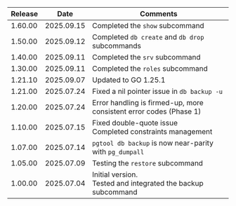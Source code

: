 | Release  | Date       | Comments                                                           |
|----------|------------|--------------------------------------------------------------------|
| 1.60.00  | 2025.09.15 | Completed the `show` subcommand                                    |
| 1.50.00  | 2025.09.12 | Completed `db create` and `db drop` subcommands                    |
| 1.40.00  | 2025.09.11 | Completed the `srv` subcommand                                     |
| 1.30.00  | 2025.09.11 | Completed the `roles` subcommand                                   |
| 1.21.10  | 2025.09.07 | Updated to GO 1.25.1                                               |
| 1.21.00  | 2025.07.24 | Fixed a nil pointer issue in `db backup -u`                        |
| 1.20.00  | 2025.07.24 | Error handling is firmed-up, more consistent error codes (Phase 1) |
| 1.10.00  | 2025.07.15 | Fixed double-quote issue<br>Completed constraints management       |
| 1.07.00  | 2025.07.14 | `pgtool db backup` is now near-parity with `pg_dumpall`            |
| 1.05.00  | 2025.07.09 | Testing the `restore` subcommand                                   |
| 1.00.00  | 2025.07.04 | Initial version.<br>Tested and integrated the backup subcommand    |




